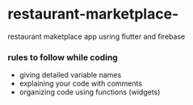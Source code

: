

# restaurant-marketplace-
restaurant maketplace app usring flutter and firebase
### rules to follow while coding  
- giving detailed variable names
- explaining your code with comments 
- organizing code using functions (widgets)

